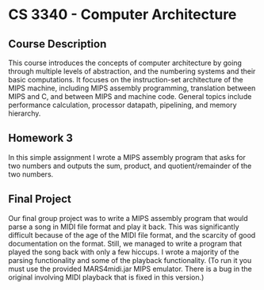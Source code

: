 # CS 3340 - Computer Architecture

## Course Description

This course introduces the concepts of computer architecture by going through multiple levels of abstraction, and the numbering systems and their basic computations. It focuses on the instruction-set architecture of the MIPS machine, including MIPS assembly programming, translation between MIPS and C, and between MIPS and machine code. General topics include performance calculation, processor datapath, pipelining, and memory hierarchy.

## Homework 3

In this simple assignment I wrote a MIPS assembly program that asks for two numbers and outputs the sum, product, and quotient/remainder of the two numbers.

## Final Project

Our final group project was to write a MIPS assembly program that would parse a song in MIDI file format and play it back. This was significantly difficult because of the age of the MIDI file format, and the scarcity of good documentation on the format. Still, we managed to write a program that played the song back with only a few hiccups. I wrote a majority of the parsing functionality and some of the playback functionality. (To run it you must use the provided MARS4midi.jar MIPS emulator. There is a bug in the original involving MIDI playback that is fixed in this version.)
